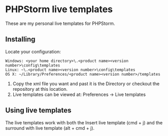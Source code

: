 # PHPStorm live templates
These are my personal live templates for PHPStorm.

## Installing
Locate your configuration:
```
Windows: <your home directory>\.<product name><version number>\config\templates
Linux: ~\.<product name><version number>\config\templates
OS X: ~/Library/Preferences/<product name><version number>/templates
```
1. Copy the xml file you want and past it is the Directory or checkout the repository at this location.
2. Live templates can be viewed at: Preferences -> Live templates

## Using live templates
The live templates work with both the Insert live template (cmd + j) and the surround with live template (alt + cmd + j).
